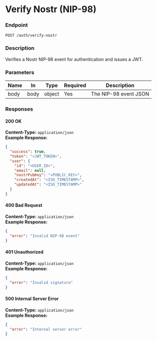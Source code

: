 # Verify Nostr (NIP-98)

### Endpoint

`POST /auth/verify-nostr`

### Description

Verifies a Nostr NIP-98 event for authentication and issues a JWT.

### Parameters

| Name | In   | Type   | Required | Description           |
| ---- | ---- | ------ | -------- | --------------------- |
| body | body | object | Yes      | The NIP-98 event JSON |

### Responses

#### 200 OK

**Content-Type:** `application/json`  
**Example Response:**

```json
{
  "success": true,
  "token": "<JWT_TOKEN>",
  "user": {
    "id": "<USER_ID>",
    "email": null,
    "nostrPubKey": "<PUBLIC_KEY>",
    "createdAt": "<ISO_TIMESTAMP>",
    "updatedAt": "<ISO_TIMESTAMP>"
  }
}
```

#### 400 Bad Request

**Content-Type:** `application/json`  
**Example Response:**

```json
{
  "error": "Invalid NIP-98 event"
}
```

#### 401 Unauthorized

**Content-Type:** `application/json`  
**Example Response:**

```json
{
  "error": "Invalid signature"
}
```

#### 500 Internal Server Error

**Content-Type:** `application/json`  
**Example Response:**

```json
{
  "error": "Internal server error"
}
```
